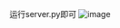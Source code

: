 运行server.py即可
![image](https://github.com/zhuyidashuaige/-NCF-/assets/127175633/b62f86b8-67ff-45d5-b995-4fbb9da860be)
